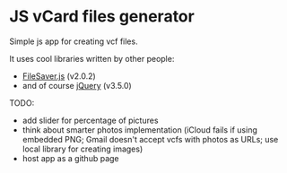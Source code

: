 # JS vCard files generator
Simple js app for creating vcf files.

It uses cool libraries written by other people:
* [FileSaver.js](https://github.com/eligrey/FileSaver.js) (v2.0.2)
* and of course [jQuery](http://jquery.com/) (v3.5.0)

TODO:
* add slider for percentage of pictures
* think about smarter photos implementation (iCloud fails if using embedded PNG; Gmail doesn't accept vcfs with photos as URLs; use local library for creating images)
* host app as a github page
